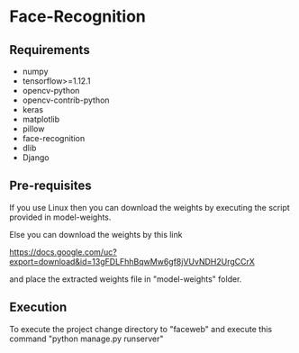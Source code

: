 # Face-Recognition

## Requirements
  - numpy
  - tensorflow>=1.12.1
  - opencv-python
  - opencv-contrib-python
  - keras
  - matplotlib
  - pillow
  - face-recognition
  - dlib
  - Django

## Pre-requisites

If you use Linux then you can download the weights by executing the script provided in model-weights.

Else you can download the weights by this link

https://docs.google.com/uc?export=download&id=13gFDLFhhBqwMw6gf8jVUvNDH2UrgCCrX

and place the extracted weights file in "model-weights" folder.

## Execution

To execute the project change directory to "faceweb" and execute this command
"python manage.py runserver"

